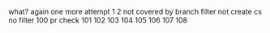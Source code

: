 what?
again
one more attempt 
1
2
not covered by branch filter
not create cs
no filter
100
pr check
101
102
103
104
105
106
107
108
